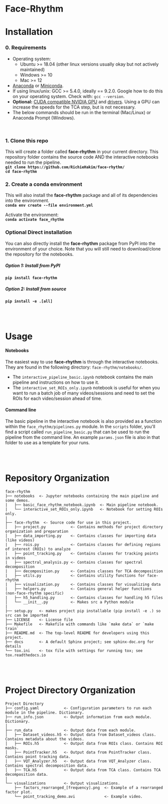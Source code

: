 # Face-Rhythm

# Installation

### 0. Requirements <br>
- Operating system:
  - Ubuntu >= 18.04 (other linux versions usually okay but not actively maintained)
  - Windows >= 10
  - Mac >= 12
- [Anaconda](https://www.anaconda.com/distribution/) or [Miniconda](https://docs.conda.io/en/latest/miniconda.html).
- If using linux/unix: GCC >= 5.4.0, ideally == 9.2.0. Google how to do this on your operating system. Check with: `gcc --version`.
- **Optional:** [CUDA compatible NVIDIA GPU](https://developer.nvidia.com/cuda-gpus) and [drivers](https://developer.nvidia.com/cuda-toolkit-archive). Using a GPU can increase the speeds for the TCA step, but is not necessary.
- The below commands should be run in the terminal (Mac/Linux) or Anaconda Prompt (Windows).
<br>

### 1. Clone this repo <br>
This will create a folder called **face-rhythm** in your current directory. This repository folder contains the source code AND the interactive notebooks needed to run the pipeline. <br>
**`git clone https://github.com/RichieHakim/face-rhythm/`**<br>
**`cd face-rhythm`**<br>

### 2. Create a conda environment
This will also install the **face-rhythm** package and all of its dependencies into the environment. <br>
**`conda env create --file environment.yml`**<br>

Activate the environment: <br>
**`conda activate face_rhythm`** <br>

### Optional Direct installation <br>
You can also directly install the **face-rhythm** package from PyPI into the environment of your choice. Note that you will still need to download/clone the repository for the notebooks. <br>
##### Option 1: Install from PyPI <br>
**`pip install face-rhythm`**<br>
##### Option 2: Install from source <br>
**`pip install -e .[all]`**<br>

<br>
<br>

# Usage

#### Notebooks
The easiest way to use **face-rhythm** is through the interactive notebooks. They are found in the following directory: `face-rhythm/notebooks/`. <br>
- The `interactive_pipeline_basic.ipynb` notebook contains the main pipeline and instructions on how to use it. <br>
- The `interactive_set_ROIs_only.ipynb` notebook is useful for when you want to run a batch job of many videos/sessions and need to set the ROIs for each video/session ahead of time. <br>

#### Command line
The basic pipeline in the interactive notebook is also provided as a function within the `face_rhythm/pipelines.py` module. In the `scripts` folder, you'll find a script called `run_pipeline_basic.py` that can be used to run the pipeline from the command line. An example `params.json` file is also in that folder to use as a template for your runs. <br>



<br>
<br>

# Repository Organization
    face-rhythm
    ├── notebooks  <- Jupyter notebooks containing the main pipeline and some demos.
    |   ├── basic_face_rhythm_notebook.ipynb  <- Main pipeline notebook.
    |   └── interactive_set_ROIs_only.ipynb   <- Notebook for setting ROIs only.
    |
    ├── face-rhythm  <- Source code for use in this project.
    │   ├── project.py           <- Contains methods for project directory organization and preparation
    │   ├── data_importing.py    <- Contains classes for importing data (like videos)
    |   ├── rois.py              <- Contains classes for defining regions of interest (ROIs) to analyze
    |   ├── point_tracking.py    <- Contains classes for tracking points in videos
    |   ├── spectral_analysis.py <- Contains classes for spectral decomposition
    |   ├── decomposition.py     <- Contains classes for TCA decomposition
    |   ├── utils.py             <- Contains utility functions for face-rhythm
    |   ├── visualization.py     <- Contains classes for visualizing data
    |   ├── helpers.py           <- Contains general helper functions (non-face-rhythm specific)
    |   ├── h5_handling.py       <- Contains classes for handling h5 files
    │   └── __init__.py          <- Makes src a Python module    
    |
    ├── setup.py   <- makes project pip installable (pip install -e .) so src can be imported
    ├── LICENSE    <- License file
    ├── Makefile   <- Makefile with commands like `make data` or `make train`
    ├── README.md  <- The top-level README for developers using this project.
    ├── docs       <- A default Sphinx project; see sphinx-doc.org for details
    └── tox.ini    <- tox file with settings for running tox; see tox.readthedocs.io

<br>
<br>

# Project Directory Organization

    Project Directory
    ├── config.yaml           <- Configuration parameters to run each module in the pipeline. Dictionary.
    ├── run_info.json         <- Output information from each module. Dictionary.
    │
    ├── run_data              <- Output data from each module.
    │   ├── Dataset_videos.h5 <- Output data from Dataset_videos class. Contains metadata about the videos.
    │   ├── ROIs.h5           <- Output data from ROIs class. Contains ROI masks.
    │   ├── PointTracker.h5   <- Output data from PointTracker class. Contains point tracking data.
    |   ├── VQT_Analyzer.h5   <- Output data from VQT_Analyzer class. Contains spectral decomposition data.
    │   ├── TCA.h5            <- Output data from TCA class. Contains TCA decomposition data.
    │   
    └── visualizations        <- Output visualizations.
        ├── factors_rearranged_[frequency].png  <- Example of a rearranged factor plot.
        └── point_tracking_demo.avi             <- Example video.

    
